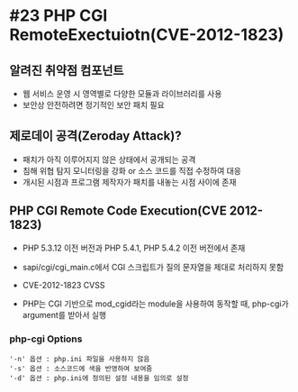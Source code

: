 #23 PHP CGI RemoteExectuiotn(CVE-2012-1823)
=

## 알려진 취약점 컴포넌트
- 웹 서비스 운영 시 영역별로 다양한 모듈과 라이브러리를 사용
- 보안상 안전하려면 정기적인 보안 패치 필요

## 제로데이 공격(Zeroday Attack)?
- 패치가 아직 이루어지지 않은 상태에서 공개되는 공격
- 침해 위협 탐지 모니터링을 강화 or 소스 코드를 직접 수정하여 대응
- 개시된 시점과 프로그램 제작자가 패치를 내놓는 시점 사이에 존재

## PHP CGI Remote Code Execution(CVE 2012-1823)
- PHP 5.3.12 이전 버전과 PHP 5.4.1, PHP 5.4.2 이전 버전에서 존재
- sapi/cgi/cgi_main.c에서 CGI 스크립트가 질의 문자열을 제대로 처리하지 못함
- CVE-2012-1823 CVSS

- PHP는 CGI 기반으로 mod_cgid라는 module을 사용하여 동작할 때, php-cgi가 argument를 받아서 실행

### php-cgi Options
```
'-n' 옵션 : php.ini 파일을 사용하지 않음
'-s' 옵션 : 소스코드에 색을 반영하여 보여줌
'-d' 옵션 : php.ini에 정의된 설정 내용을 임의로 설정
```
